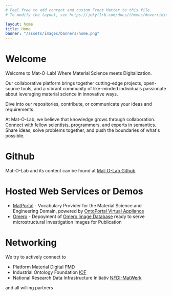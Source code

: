 ```yaml
---
# Feel free to add content and custom Front Matter to this file.
# To modify the layout, see https://jekyllrb.com/docs/themes/#overriding-theme-defaults

layout: home
title: Home
banner: "/assets/images/banners/home.png"
---
```


# Welcome

Welcome to Mat-O-Lab! Where Material Science meets Digitalization. 

Our collaborative platform brings together cutting-edge projects, open-source tools, and a vibrant community of like-minded individuals passionate about leveraging material science in innovative ways.

Dive into our repositories, contribute, or communicate your ideas and requirements.

At Mat-O-Lab, we believe that knowledge grows through collaboration. Connect with fellow scientists, programmers, and experts in semantics. Share ideas, solve problems together, and push the boundaries of what's possible.

# Github

Mat-O-Lab and its content can be found at [Mat-O-Lab Github](https://github.com/Mat-O-Lab)

# Hosted Web Services or Demos

- [MatPortal](https://matportal.org) - Vocabulary Provider for the Material Science and Engineering Domain, powered by [OntoPortal Virtual Appliance](https://ontoportal.github.io/documentation/)
- [Omero](https://omero.matolab.org/webclient/) - Depoyment of [Omero Image Database](https://www.openmicroscopy.org/omero/) ready to serve microstructural Investigation Images for Publication 

# Networking

We try to actively connect to

- Platform Material Digital [PMD](https://www.materialdigital.de)
- Industrial Ontology Foundation [IOF](https://www.industrialontologies.org)
- National Research Data Infrastructure Initiativ [NFDI-MatWerk](https://nfdi-matwerk.de)

and all willing partners

